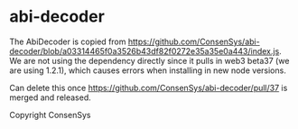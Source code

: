 # abi-decoder

The AbiDecoder is copied from https://github.com/ConsenSys/abi-decoder/blob/a03314465f0a3526b43df82f0272e35a35e0a443/index.js. We are not using the dependency directly since it pulls in web3 beta37 (we are using 1.2.1), which causes errors when installing in new node versions.

Can delete this once https://github.com/ConsenSys/abi-decoder/pull/37 is merged and released.

Copyright ConsenSys